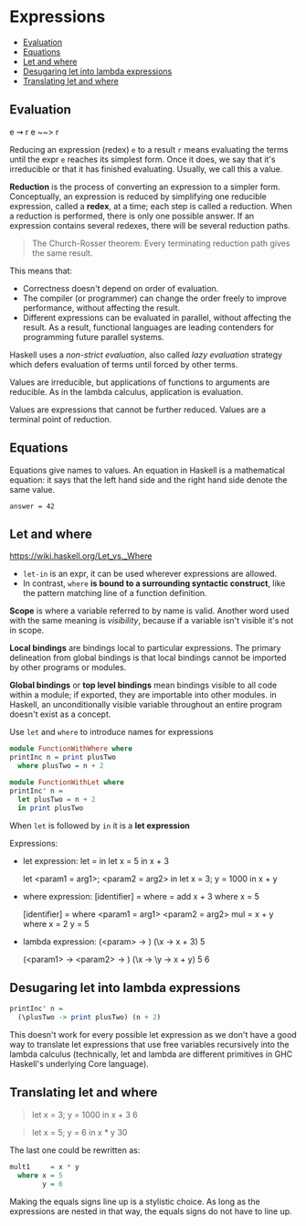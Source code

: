 # Expressions

<!-- TOC -->

- [Evaluation](#evaluation)
- [Equations](#equations)
- [Let and where](#let-and-where)
- [Desugaring let into lambda expressions](#desugaring-let-into-lambda-expressions)
- [Translating let and where](#translating-let-and-where)

<!-- /TOC -->

## Evaluation

e ⇝ r
e ~~> r

Reducing an expression (redex) `e` to a result `r` means evaluating the terms until the expr `e` reaches its simplest form. Once it does, we say that it's irreducible or that it has finished evaluating. Usually, we call this a value.

**Reduction** is the process of converting an expression to a simpler form. Conceptually, an expression is reduced by simplifying one reducible expression, called a **redex**, at a time; each step is called a reduction. When a reduction is performed, there is only one possible answer. If an expression contains several redexes, there will be several reduction paths.

> The Church-Rosser theorem: Every terminating reduction path gives the same result.

This means that:
- Correctness doesn't depend on order of evaluation.
- The compiler (or programmer) can change the order freely to improve performance, without affecting the result.
- Different expressions can be evaluated in parallel, without affecting the result. As a result, functional languages are leading contenders for programming future parallel systems.




Haskell uses a *non-strict evaluation*, also called *lazy evaluation* strategy which defers evaluation of terms until forced by other terms.

Values are irreducible, but applications of functions to arguments are reducible. As in the lambda calculus, application is evaluation.

Values are expressions that cannot be further reduced. 
Values are a terminal point of reduction. 

## Equations

Equations give names to values. An equation in Haskell is a mathematical equation: it says that the left hand side and the right hand side denote the same value.

`answer = 42`


## Let and where

https://wiki.haskell.org/Let_vs._Where


- `let-in` is an expr, it can be used wherever expressions are allowed.
- In contrast, `where` **is bound to a surrounding syntactic construct**, like the pattern matching line of a function definition.


**Scope** is where a variable referred to by name is valid. Another word used with the same meaning is *visibility*, because if a variable isn't visible it's not in scope.

**Local bindings** are bindings local to particular expressions. The primary delineation from global bindings is that local bindings cannot be imported by other programs or modules.

**Global bindings** or **top level bindings** mean bindings visible to all code within a module; if exported, they are importable into other modules. in Haskell, an unconditionally visible variable throughout an entire program doesn't exist as a concept.



Use `let` and `where` to introduce names for expressions

```hs
module FunctionWithWhere where
printInc n = print plusTwo
  where plusTwo = n + 2

module FunctionWithLet where
printInc' n = 
  let plusTwo = n + 2
  in print plusTwo
```

When `let` is followed by `in` it is a **let expression**


Expressions:

- let expression:
  let <param> = <arg> in <body>
  let x = 5 in x + 3

  let <param1 = arg1>; <param2 = arg2> in <body>
  let x = 3; y = 1000 in x + y

- where expression:
  [identifier] = <body> where
       <param> = <arg>
  add x + 3 where x = 5

  [identifier] = <body> where
       <param1 = arg1>
       <param2 = arg2>
  mul = x + y where
    x = 2
    y = 5

- lambda expression:
  (\<param> -> <body>) <arg>
    (\x -> x + 3) 5

  (\<param1> -> \<param2> -> <body>) <arg1> <arg2>
    (\x -> \y -> x + y) 5 6




## Desugaring let into lambda expressions

```hs
printInc' n =
  (\plusTwo -> print plusTwo) (n + 2)
```

This doesn't work for every possible let expression as we don't have a good way to translate let expressions that use free variables recursively into the lambda calculus (technically, let and lambda are different primitives in GHC Haskell's underlying Core language).


## Translating let and where

>let x = 3; y = 1000 in x + 3
6

>let x = 5; y = 6 in x * y
30

The last one could be rewritten as:

```hs
mult1     = x * y
  where x = 5
        y = 6
```

Making the equals signs line up is a stylistic choice. As long as the
expressions are nested in that way, the equals signs do not have to line
up.

